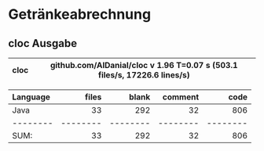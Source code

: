 # Getränkeabrechnung

## cloc Ausgabe

<!-- CLOC-REPORT-START -->
cloc|github.com/AlDanial/cloc v 1.96  T=0.07 s (503.1 files/s, 17226.6 lines/s)
--- | ---

Language|files|blank|comment|code
:-------|-------:|-------:|-------:|-------:
Java|33|292|32|806
--------|--------|--------|--------|--------
SUM:|33|292|32|806
<!-- CLOC-REPORT-END -->